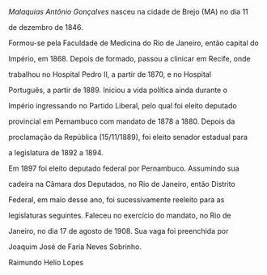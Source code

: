 

*Malaquias Antônio Gonçalves* nasceu na cidade de Brejo (MA) no dia 11

de dezembro de 1846.



Formou-se pela Faculdade de Medicina do Rio de Janeiro, então capital do

Império, em 1868. Depois de formado, passou a clinicar em Recife, onde

trabalhou no Hospital Pedro II, a partir de 1870, e no Hospital

Português, a partir de 1889. Iniciou a vida política ainda durante o

Império ingressando no Partido Liberal, pelo qual foi eleito deputado

provincial em Pernambuco com mandato de 1878 a 1880. Depois da

proclamação da República (15/11/1889), foi eleito senador estadual para

a legislatura de 1892 a 1894.



Em 1897 foi eleito deputado federal por Pernambuco. Assumindo sua

cadeira na Câmara dos Deputados, no Rio de Janeiro, então Distrito

Federal, em maio desse ano, foi sucessivamente reeleito para as

legislaturas seguintes. Faleceu no exercício do mandato, no Rio de

Janeiro, no dia 17 de agosto de 1908. Sua vaga foi preenchida por

Joaquim José de Faria Neves Sobrinho.



Raimundo Helio Lopes



